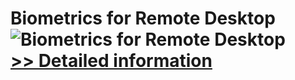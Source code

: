 # Biometrics for Remote Desktop<br />![Biometrics for Remote Desktop](https://mycommerce.akamaized.net/api/pimages/P300765871/BIG/300765871.GIF)<br />[>> Detailed information](https://secure.shareit.com/shareit/product.html?productid=300765871&affiliateid=200057808)